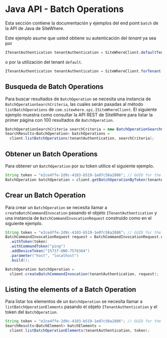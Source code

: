# Java API - Batch Operations

<Seo/>

Esta sección contiene la documentación y ejemplos del end point `batch` de la API de Java de SiteWhere.

Este ejemplo asume que usted obtiene su autenticación del _tenant_ ya sea por

```java
ITenantAuthentication tenantAuthentication = SiteWhereClient.defaultTenant();
```

o por la utilización del tenant `default`.

```java
ITenantAuthentication tenantAuthentication = SiteWhereClient.forTenant("token", "auth");
```

## Busqueda de Batch Operations

Para buscar resultados de `BatchOperation` se necesita una instancia de `BatchOperationSearchCriteria`,
las cuales serán pasadas al método `listBatchOperations` de `com.sitewhere.spi.ISiteWhereClient`. El siguiente ejemplo muestra
como consultar la API REST de SiteWhere para listar la primer página con 100 resultados de `BatchOperation`.

```java
BatchOperationSearchCriteria searchCriteria = new BatchOperationSearchCriteria(1, 100);
SearchResults<BatchOperation> batchOperations =
  client.listBatchOperations(tenantAuthentication, searchCriteria);
```

## Obtener un Batch Operations

Para obtener un `BatchOperation` por su token utilice el siguiente ejemplo.

```java
String token = "e2ce4ffe-2d9c-4103-b519-1e07c58a2886"; // GUID for the Batch Operation
BatchOperation batchOperation = client.getBatchOperationByToken(tenantAuthentication, token);
```

## Crear un Batch Operation

Para crear un `BatchOperation` se necesita llamar a `createBatchCommandInvocation` pasando el objeto `ITenantAuthentication` y una
instancia de `BatchCommandInvocationRequest` construido como en el siguiente ejemplo.

```java
String token = "e2ce4ffe-2d9c-4103-b519-1e07c58a2886"; // GUID for the Batch Operation
BatchCommandInvocationRequest request = BatchCommandInvocationRequest.newBuilder()
  .withToken(token)
  .withCommandToken("ping")
  .addDeviceToken("15737-UNO-7576364")
  .parameter("host", "localhost")
  .build();

BatchOperation batchOperation =
  client.createBatchCommandInvocation(tenantAuthentication, request);
```

## Listing the elements of a Batch Operation

Para listar los elementos de un `BatchOperation` se necesita llamar a `listBatchOperationElements` pasando
el objeto `ITenantAuthentication` y el token del `BatchOperation`.

```java
String token = "e2ce4ffe-2d9c-4103-b519-1e07c58a2886"; // GUID for the Batch Operation
SearchResults<BatchElement> batchElements =
  client.listBatchOperationElements(tenantAuthentication, token);
```
